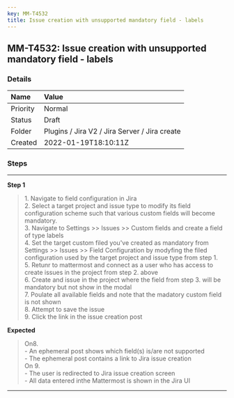 ```yaml
---
key: MM-T4532
title: Issue creation with unsupported mandatory field - labels
---
```


## MM-T4532: Issue creation with unsupported mandatory field - labels

### Details

| Name     | Value                                         |
| :------- | :-------------------------------------------- |
| Priority | Normal                                        |
| Status   | Draft                                         |
| Folder   | Plugins / Jira V2 / Jira Server / Jira create |
| Created  | 2022-01-19T18:10:11Z                          |

### Steps

<hr/>

**Step 1**

> <article>1. Navigate to field configuration in Jira<br />2. Select a target project and issue type to modify its field configuration scheme such that various custom fields will become mandatory.<br />3. Navigate to Settings &gt;&gt; Issues &gt;&gt; Custom fields and create a field of type labels<br />4. Set the target custom filed you've created as mandatory from Settings &gt;&gt; Issues &gt;&gt; Field Configuration by modyfing the filed configuration used by the target project and issue type from step 1.<br />5. Retunr to mattermost and connect as a user who has access to create issues in the project from step 2. above   <br />6. Create and issue in the project where the field from step 3. will be mandatory but not show in the modal <br />7. Poulate all available fields and note that the madatory custom field is not shown<br />8. Attempt to save the issue<br />9. Click the link in the issue creation post</article>

**Expected**

> <article>On8. <br />- An ephemeral post shows which field(s) is/are not supported<br />- The ephemeral post contains a link to Jira issue creation<br />On 9. <br />- The user is redirected to Jira issue creation screen<br />- All data entered inthe Mattermost is shown in the Jira UI</article>

<hr/>
